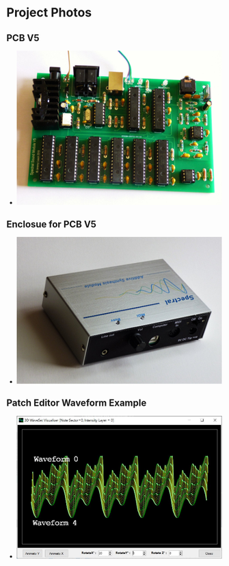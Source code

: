 # Project Photos

## PCB V5
- ![PCB V5](SpectralSoundModuleV5_PCB_1.jpg)
 
## Enclosue for PCB V5
- ![Enclosue for PCB V5](SpectralSoundModuleV5_Enclosure_1.jpg)

## Patch Editor Waveform Example
- ![Patch Editor Waveform Example](PatchEditorWaveformExample_1.jpg)


